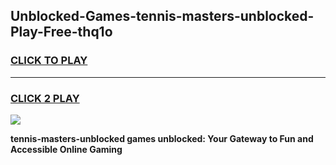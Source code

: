 
## Unblocked-Games-tennis-masters-unblocked-Play-Free-thq1o
<h3>
<a href="https://premium76.site?title=tennis-masters-unblocked&ref=19M">CLICK TO PLAY</a></h3>
<hr>

<h3>
<a href="https://premium76.site?title=tennis-masters-unblocked&ref=19M">CLICK 2 PLAY</a>
  
</h3>

<a href="https://premium76.site?title=tennis-masters-unblocked&ref=19M"><img src="https://clearcache.store/games.png"></a>


**tennis-masters-unblocked games unblocked: Your Gateway to Fun and Accessible Online Gaming**

